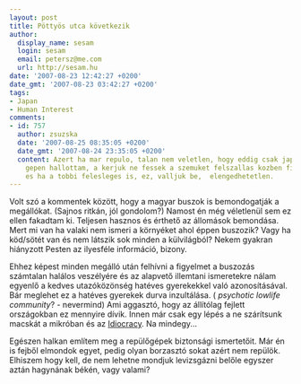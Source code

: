 ```yaml
---
layout: post
title: Pöttyös utca következik
author:
  display_name: sesam
  login: sesam
  email: petersz@me.com
  url: http://sesam.hu
date: '2007-08-23 12:42:27 +0200'
date_gmt: '2007-08-23 03:42:27 +0200'
tags:
- Japan
- Human Interest
comments:
- id: 757
  author: zsuzska
  date: '2007-08-25 08:35:05 +0200'
  date_gmt: '2007-08-24 23:35:05 +0200'
  content: Azert ha mar repulo, talan nem veletlen, hogy eddig csak japan belfoldi
    gepen hallottam, a kerjuk ne fessek a szemuket felszallas kozben figyelmeztetest,
    es ha a tobbi felesleges is, ez, valljuk be,  elengedhetetlen.
---
```


Volt szó a kommentek között, hogy a magyar buszok is bemondogatják a megállókat. (Sajnos ritkán, jól gondolom?) Namost én még véletlenül sem ez ellen fakadtam ki. Teljesen hasznos és érthető az állomások bemondása. Mert mi van ha valaki nem ismeri a környéket ahol éppen buszozik? Vagy ha köd/sötét van és nem látszik sok minden a külvilágból? Nekem gyakran hiányzott Pesten az ilyesféle információ, bizony.

Ehhez képest minden megálló után felhívni a figyelmet a buszozás számtalan halálos veszélyére és az alapvető illemtani ismeretekre nálam egyenlő a kedves utazóközönség hatéves gyerekekkel való azonosításával. Bár meglehet ez a hatéves gyerekek durva inzultálása. ( _psychotic lowlife community_? - nevermind) Ami aggasztó, hogy az állítólag fejlett országokban ez mennyire dívik. Innen már csak egy lépés a ne szárítsunk macskát a mikróban és az [Idiocracy](http://imdb.com/title/tt0387808). Na mindegy...

Egészen halkan említem meg a repülőgépek biztonsági ismertetőit. Már én is fejből elmondok egyet, pedig olyan borzasztó sokat azért nem repülök. Elhiszem hogy kell, de nem lehetne mondjuk levizsgázni belőle egyszer aztán hagynának békén, vagy valami?
